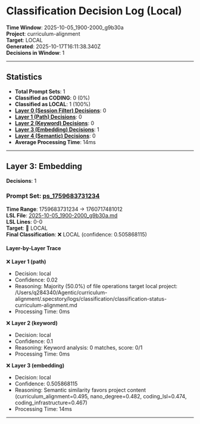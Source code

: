 # Classification Decision Log (Local)

**Time Window**: 2025-10-05_1900-2000_g9b30a<br>
**Project**: curriculum-alignment<br>
**Target**: LOCAL<br>
**Generated**: 2025-10-17T16:11:38.340Z<br>
**Decisions in Window**: 1

---

## Statistics

- **Total Prompt Sets**: 1
- **Classified as CODING**: 0 (0%)
- **Classified as LOCAL**: 1 (100%)
- **[Layer 0 (Session Filter) Decisions](#layer-0-session-filter)**: 0
- **[Layer 1 (Path) Decisions](#layer-1-path)**: 0
- **[Layer 2 (Keyword) Decisions](#layer-2-keyword)**: 0
- **[Layer 3 (Embedding) Decisions](#layer-3-embedding)**: 1
- **[Layer 4 (Semantic) Decisions](#layer-4-semantic)**: 0
- **Average Processing Time**: 14ms

---

## Layer 3: Embedding

**Decisions**: 1

### Prompt Set: [ps_1759683731234](../../history/2025-10-05_1900-2000_g9b30a.md#ps_1759683731234)

**Time Range**: 1759683731234 → 1760717481012<br>
**LSL File**: [2025-10-05_1900-2000_g9b30a.md](../../history/2025-10-05_1900-2000_g9b30a.md#ps_1759683731234)<br>
**LSL Lines**: 0-0<br>
**Target**: 📍 LOCAL<br>
**Final Classification**: ❌ LOCAL (confidence: 0.505868115)

#### Layer-by-Layer Trace

❌ **Layer 1 (path)**
- Decision: local
- Confidence: 0.02
- Reasoning: Majority (50.0%) of file operations target local project: /Users/q284340/Agentic/curriculum-alignment/.specstory/logs/classification/classification-status-curriculum-alignment.md
- Processing Time: 0ms

❌ **Layer 2 (keyword)**
- Decision: local
- Confidence: 0.1
- Reasoning: Keyword analysis: 0 matches, score: 0/1
- Processing Time: 0ms

❌ **Layer 3 (embedding)**
- Decision: local
- Confidence: 0.505868115
- Reasoning: Semantic similarity favors project content (curriculum_alignment=0.495, nano_degree=0.482, coding_lsl=0.474, coding_infrastructure=0.467)
- Processing Time: 14ms

---

